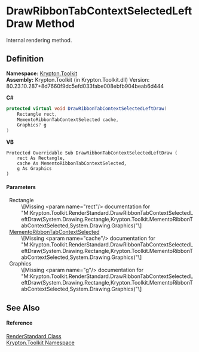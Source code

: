 # DrawRibbonTabContextSelectedLeftDraw Method


Internal rendering method.



## Definition
**Namespace:** <a href="79d2eac2-21f4-54ff-7552-b20c33c30600.md">Krypton.Toolkit</a>  
**Assembly:** Krypton.Toolkit (in Krypton.Toolkit.dll) Version: 80.23.10.287+8d7660f9dc5efd033fabe008ebfb904beab6d444

**C#**
``` C#
protected virtual void DrawRibbonTabContextSelectedLeftDraw(
	Rectangle rect,
	MementoRibbonTabContextSelected cache,
	Graphics? g
)
```
**VB**
``` VB
Protected Overridable Sub DrawRibbonTabContextSelectedLeftDraw ( 
	rect As Rectangle,
	cache As MementoRibbonTabContextSelected,
	g As Graphics
)
```



#### Parameters
<dl><dt>  Rectangle</dt><dd>\[Missing &lt;param name="rect"/&gt; documentation for "M:Krypton.Toolkit.RenderStandard.DrawRibbonTabContextSelectedLeftDraw(System.Drawing.Rectangle,Krypton.Toolkit.MementoRibbonTabContextSelected,System.Drawing.Graphics)"\]</dd><dt>  <a href="8f3efbe4-8d04-a7d2-510b-8761cd00f4f4.md">MementoRibbonTabContextSelected</a></dt><dd>\[Missing &lt;param name="cache"/&gt; documentation for "M:Krypton.Toolkit.RenderStandard.DrawRibbonTabContextSelectedLeftDraw(System.Drawing.Rectangle,Krypton.Toolkit.MementoRibbonTabContextSelected,System.Drawing.Graphics)"\]</dd><dt>  Graphics</dt><dd>\[Missing &lt;param name="g"/&gt; documentation for "M:Krypton.Toolkit.RenderStandard.DrawRibbonTabContextSelectedLeftDraw(System.Drawing.Rectangle,Krypton.Toolkit.MementoRibbonTabContextSelected,System.Drawing.Graphics)"\]</dd></dl>

## See Also


#### Reference
<a href="8a8b9945-a6ad-21c4-5182-014e3b962e19.md">RenderStandard Class</a>  
<a href="79d2eac2-21f4-54ff-7552-b20c33c30600.md">Krypton.Toolkit Namespace</a>  
